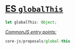 # [ES `globalThis`](https://github.com/tc39/proposal-global)
```js
let globalThis: Object;
```
[*CommonJS entry points:*](/docs/Usage.md#commonjs-api)
```js
core-js/proposals/global-this
```
